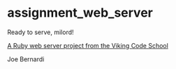 # assignment_web_server
Ready to serve, milord!

[A Ruby web server project from the Viking Code School](http://www.vikingcodeschool.com)

Joe Bernardi
